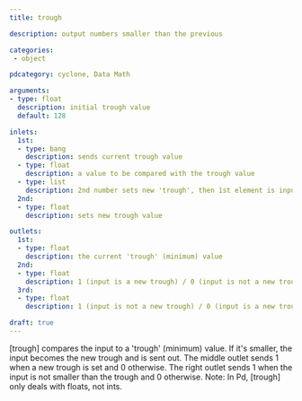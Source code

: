 ```yaml
---
title: trough

description: output numbers smaller than the previous

categories:
 - object

pdcategory: cyclone, Data Math

arguments:
- type: float
  description: initial trough value
  default: 128

inlets:
  1st:
  - type: bang
    description: sends current trough value 
  - type: float
    description: a value to be compared with the trough value
  - type: list
    description: 2nd number sets new 'trough', then 1st element is input
  2nd:
  - type: float
    description: sets new trough value

outlets:
  1st:
  - type: float
    description: the current 'trough' (minimum) value 
  2nd:
  - type: float
    description: 1 (input is a new trough) / 0 (input is not a new trough)
  3rd:
  - type: float
    description: 1 (input is not a new trough) / 0 (input is a new trough)

draft: true
---
```


[trough] compares the input to a 'trough' (minimum) value. If it's smaller, the input becomes the new trough and is sent out. The middle outlet sends 1 when a new trough is set and 0 otherwise. The right outlet sends 1 when the input is not smaller than the trough and 0 otherwise.
Note: In Pd, [trough] only deals with floats, not ints.
